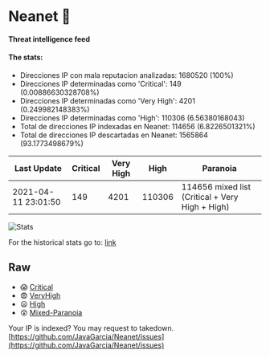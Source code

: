 # Neanet :hocho:
#### Threat intelligence feed
#### The stats:

- Direcciones IP con mala reputacion analizadas: 1680520 (100%)
- Direcciones IP determinadas como 'Critical':  149 (0.00886630328708%)
- Direcciones IP determinadas como 'Very High':  4201 (0.249982148383%)
- Direcciones IP determinadas como 'High':  110306 (6.56380168043)
- Total de direcciones IP indexadas en Neanet:  114656 (6.8226501321%)
- Total de direcciones IP descartadas en Neanet:  1565864 (93.1773498679%)

| Last Update | Critical | Very High | High | Paranoia |
| --- | --- | --- | --- | --- |
| 2021-04-11 23:01:50 | 149 | 4201 | 110306 | 114656 mixed list (Critical + Very High + High)|

![Stats](https://docs.google.com/spreadsheets/d/e/2PACX-1vSnaNMIXVabIpDJjufMlzH7poXnshF3mgd8Is1g9ytUEzVsP5my4Trn8f-xkoLLQ38xpL3HtmUexLo6/pubchart?oid=501124687&format=image)

For the historical stats go to: [link](/stats.csv)
## Raw
- :scream: [Critical](https://raw.githubusercontent.com/JavaGarcia/Neanet/master/blacklists/neanet_critical.txt)
- :fearful: [VeryHigh](https://raw.githubusercontent.com/JavaGarcia/Neanet/master/blacklists/neanet_veryHigh.txtt)
- :frowning: [High](https://raw.githubusercontent.com/JavaGarcia/Neanet/master/blacklists/neanet_high.txt)
- :dizzy_face: [Mixed-Paranoia](https://raw.githubusercontent.com/JavaGarcia/Neanet/master/blacklists/neanet_all.txt)


Your IP is indexed? You may request to takedown. [https://github.com/JavaGarcia/Neanet/issues](https://github.com/JavaGarcia/Neanet/issues)





















































































































































































































































































































































































































































































































































































































































































































































































































































































































































































































































































































































































































































































































































































































































































































































































































































































































































































































































































































































































































































































































































































































































































































































































































































































































































































































































































































































































































































































































































































































































































































































































































































































































































































































































































































































































































































































































































































































































































































































































































































































































































































































































































































































































































































































































































































































































































































































































































































































































































































































































































































































































































































































































































































































































































































































































































































































































































